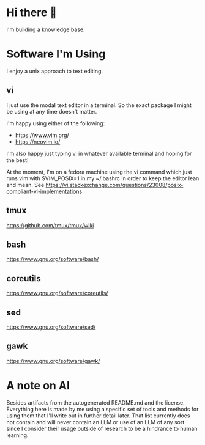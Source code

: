 # Hi there 👋

I'm building a knowledge base. 

# Software I'm Using

I enjoy a unix approach to text editing.

## vi

I just use the modal text editor in a terminal. So the exact package I might be using 
at any time doesn't matter. 

I'm happy using either of the following:
- https://www.vim.org/
- https://neovim.io/

I'm also happy just typing vi in whatever available terminal and hoping for the best!

At the moment, I'm on a fedora machine using the vi command which just runs vim 
with $VIM_POSIX=1 in my ~/.bashrc in order to keep the editor lean and mean. 
See https://vi.stackexchange.com/questions/23008/posix-compliant-vi-implementations

## tmux

https://github.com/tmux/tmux/wiki

## bash

https://www.gnu.org/software/bash/

## coreutils

https://www.gnu.org/software/coreutils/

## sed

https://www.gnu.org/software/sed/

## gawk

https://www.gnu.org/software/gawk/

# A note on AI

Besides artifacts from the autogenerated README.md and the license. Everything here is made by me using a 
specific set of tools and methods for using them that I'll write out in further detail later. That list 
currently does not contain and will never contain an LLM or use of an LLM of any sort since I consider their 
usage outside of research to be a hindrance to human learning.
